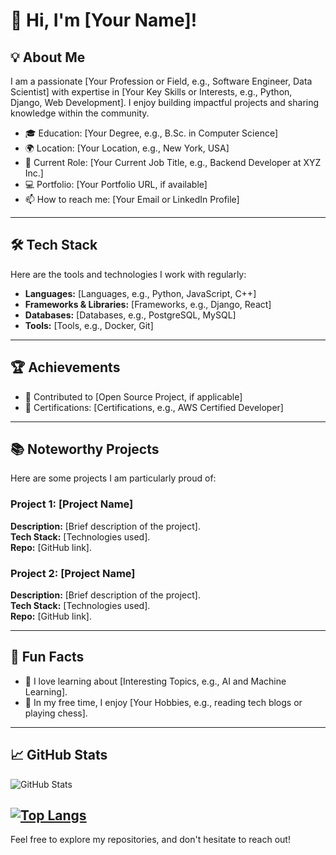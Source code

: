 # 👋 Hi, I'm [Your Name]!

## 💡 About Me
I am a passionate [Your Profession or Field, e.g., Software Engineer, Data Scientist] with expertise in [Your Key Skills or Interests, e.g., Python, Django, Web Development]. I enjoy building impactful projects and sharing knowledge within the community.

- 🎓 Education: [Your Degree, e.g., B.Sc. in Computer Science]
- 🌍 Location: [Your Location, e.g., New York, USA]
- 💼 Current Role: [Your Current Job Title, e.g., Backend Developer at XYZ Inc.]
- 💻 Portfolio: [Your Portfolio URL, if available]
- 📫 How to reach me: [Your Email or LinkedIn Profile]

---

## 🛠️ Tech Stack
Here are the tools and technologies I work with regularly:

- **Languages:** [Languages, e.g., Python, JavaScript, C++]
- **Frameworks & Libraries:** [Frameworks, e.g., Django, React]
- **Databases:** [Databases, e.g., PostgreSQL, MySQL]
- **Tools:** [Tools, e.g., Docker, Git]

---

## 🏆 Achievements
- 🎉 Contributed to [Open Source Project, if applicable]
- 🏅 Certifications: [Certifications, e.g., AWS Certified Developer]

---

## 📚 Noteworthy Projects
Here are some projects I am particularly proud of:

### Project 1: [Project Name]
**Description:** [Brief description of the project].  
**Tech Stack:** [Technologies used].  
**Repo:** [GitHub link].

### Project 2: [Project Name]
**Description:** [Brief description of the project].  
**Tech Stack:** [Technologies used].  
**Repo:** [GitHub link].

---

## 🌟 Fun Facts
- 🤖 I love learning about [Interesting Topics, e.g., AI and Machine Learning].
- 📖 In my free time, I enjoy [Your Hobbies, e.g., reading tech blogs or playing chess].

---

## 📈 GitHub Stats
![GitHub Stats](https://github-readme-stats.vercel.app/api?username=alisacorporation&show_icons=true&hide=issues&hide_title=true&count_private=true)

[![Top Langs](https://github-readme-stats.vercel.app/api/top-langs/?username=alisacorporation&layout=donut)](https://github.com/anuraghazra/github-readme-stats)
---

Feel free to explore my repositories, and don't hesitate to reach out!

